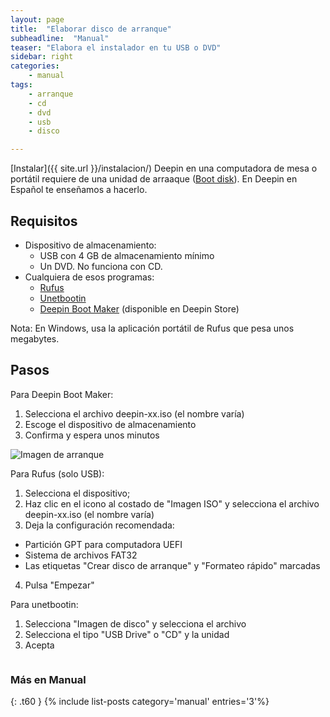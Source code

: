 ```yaml
---
layout: page
title:  "Elaborar disco de arranque"
subheadline:  "Manual"
teaser: "Elabora el instalador en tu USB o DVD"
sidebar: right
categories:
    - manual
tags:
    - arranque
    - cd
    - dvd
    - usb
    - disco

---
```

[Instalar]({{ site.url }}/instalacion/) Deepin en una computadora de mesa o portátil requiere de una unidad de arraaque ([Boot disk](https://en.wikipedia.org/wiki/Boot_disk)).
En Deepin en Español te enseñamos a hacerlo.

## Requisitos

* Dispositivo de almacenamiento:
  - USB con 4 GB de almacenamiento mínimo
  - Un DVD. No funciona con CD.
* Cualquiera de esos programas:
  - [Rufus](https://rufus.akeo.ie/)
  - [Unetbootin](https://unetbootin.github.io/)
  - [Deepin Boot Maker](https://www.youtube.com/watch?v=OzP_l9uCKbM) (disponible en Deepin Store)

Nota: En Windows, usa la aplicación portátil de Rufus que pesa unos megabytes.

## Pasos

Para Deepin Boot Maker:
1. Selecciona el archivo deepin-xx.iso (el nombre varía)
2. Escoge el dispositivo de almacenamiento
3. Confirma y espera unos minutos

<div class="row">
    <div class="medium-12 columns t30">
    <img src="{{ site.urlimg }}arranque.png" alt=" Imagen de arranque">
    </div><!-- /.medium-4.columns -->
</div>

Para Rufus (solo USB):
1. Selecciona el dispositivo;
2. Haz clic en el icono al costado de "Imagen ISO" y selecciona el archivo deepin-xx.iso (el nombre varía)
3. Deja la configuración recomendada:
  - Partición GPT para computadora UEFI
  - Sistema de archivos FAT32
  - Las etiquetas "Crear disco de arranque" y "Formateo rápido" marcadas
4. Pulsa "Empezar"

Para unetbootin:
1. Selecciona "Imagen de disco" y selecciona el archivo
2. Selecciona el tipo "USB Drive" o "CD" y la unidad
3. Acepta

<div class="row">
    <div class="medium-12 columns t30">
    <img src="{{ site.urlimg }}unetboot.jpg" alt="">
    </div><!-- /.medium-4.columns -->
</div>


### Más en Manual
{: .t60 }
{% include list-posts category='manual' entries='3'%}
